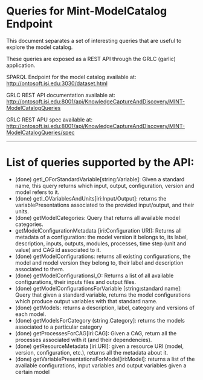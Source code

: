 # Queries for Mint-ModelCatalog Endpoint

This document separates a set of interesting queries that are useful to explore the model catalog.

These queries are exposed as a REST API through the GRLC (garlic) application.

SPARQL Endpoint for the model catalog available at: http://ontosoft.isi.edu:3030/dataset.html

GRLC REST API documentation available at: http://ontosoft.isi.edu:8001/api/KnowledgeCaptureAndDiscovery/MINT-ModelCatalogQueries

GRLC REST APU spec available at: http://ontosoft.isi.edu:8001/api/KnowledgeCaptureAndDiscovery/MINT-ModelCatalogQueries/spec




-----------------

# List of queries supported by the API:


* (done) getI_OForStandardVariable[string:Variable]: Given a standard name, this query returns which input, output, configuration, version and model refers to it.
* (done) getI_OVariablesAndUnits[iri:Input/Output]: returns the variablePresentations associated to the provided input/output, and their units.
* (done) getModelCategories: Query that returns all available model categories.
* getModelConfigurationMetadata [iri:Configuration URI]: Returns all metadata of a configuration: the model version it belongs to, its label, description, inputs, outputs, modules, processes, time step (unit and value) and CAG id associated to it.
* (done) getModelConfigurations: returns all existing configurations, the model and model version they belong to, their label and description associated to them.
* (done) getModelConfigurationsI_O: Returns a list of all available configurations, their inputs files and output files.
* (done) getModelConfigurationsForVariable [string:standard name]: Query that given a standard variable, returns the model configurations which produce output variables with that standard name. 
* (done) getModels: returns a description, label, category and versions of each model.  
* (done) getModelsForCategory (string:Category]: returns the models associated to a particular category
* (done) getProcessesForCAG[iri:CAG]: Given a CAG, return all the processes associated with it (and their dependencies).
* (done) getResourceMetadata [iri:URI]: given a resource URI (model, version, configuration, etc.), returns all the metadata about it.
* (done) getVariablePresentationsForModel[iri:Model]: returns a list of the available configurations, input variables and output variables given a certain model

 
 



